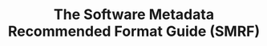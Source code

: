 ---
abstract: null
creators:
- Dianne Dietrich
date: null
document_url: null
grand_parent: iPRES
institutions: []
keywords: []
landing_page_url: https://osf.io/geyq9/
language: eng
layout: publication
license: CC-BY 4.0 International
notes_url: null
parent: iPRES 2022
publication_type: lightning talk
size: null
slides_url: https://osf.io/download/g5fkh/
source_name: iPRES:osf:geyq9
stream_url: https://youtu.be/yQ_jEapgpjk?t=570
title: The Software Metadata Recommended Format Guide (SMRF)
year: 2022
---